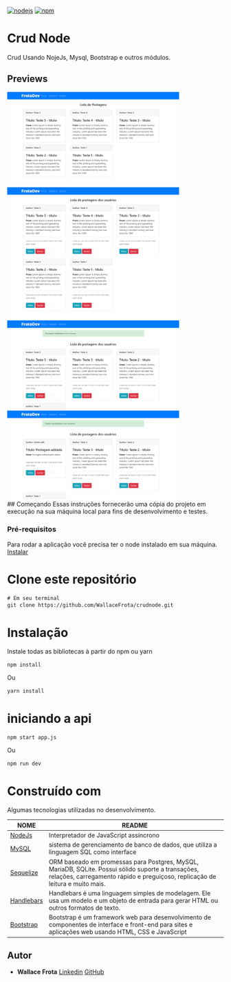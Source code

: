 [![nodejs](https://img.shields.io/badge/nodejs-12.16.3-026E00)](https://nodejs.org/en/download/)
[![npm](https://img.shields.io/npm/v/npm?color=%23EE7A3B&label=npm&style=plastice&logo=npm)](https://npm.org/)
# Crud Node
Crud Usando NojeJs, Mysql, Bootstrap e outros módulos.

## Previews
<div>
<img src="https://github.com/WallaceFrota/crudnode/blob/master/screenshots/preview-1.png" alt="preview-1" width="400"></img>
<img src="https://github.com/WallaceFrota/crudnode/blob/master/screenshots/preview-2.png" alt="preview-2" width="400"></img>
<img src="https://github.com/WallaceFrota/crudnode/blob/master/screenshots/preview-3.png" alt="preview-3" width="400"></img>
<img src="https://github.com/WallaceFrota/crudnode/blob/master/screenshots/preview-4.png" alt="preview-4" width="400"></img>
</div>
## Começando
Essas instruções fornecerão uma cópia do projeto em execução na sua máquina local para fins de desenvolvimento e testes.

### Pré-requisitos

Para rodar a aplicação você precisa ter o node instalado em sua máquina.
[Instalar](https://nodejs.org/en/docs/)

# Clone este repositório
```
# Em seu terminal
git clone https://github.com/WallaceFrota/crudnode.git
```
# Instalação
Instale todas as bibliotecas à partir do npm ou yarn
```
npm install
```
Ou
```
yarn install
```

# iniciando a api
```
npm start app.js
```
Ou
```
npm run dev
```
# Construído com
Algumas tecnologias utilizadas no desenvolvimento.

| NOME | README |
| ------ | ------ |
| [NodeJs](https://nodejs.org/en/docs/)  | Interpretador de JavaScript assíncrono |
| [MySQL](https://www.mysql.com/) | sistema de gerenciamento de banco de dados, que utiliza a linguagem SQL como interface |
| [Sequelize](https://sequelize.org/) | ORM baseado em promessas para Postgres, MySQL, MariaDB, SQLite. Possui sólido suporte a transações, relações, carregamento rápido e preguiçoso, replicação de leitura e muito mais. |
| [Handlebars](https://handlebarsjs.com/guide/) | Handlebars é uma linguagem simples de modelagem. Ele usa um modelo e um objeto de entrada para gerar HTML ou outros formatos de texto. |
| [Bootstrap](https://getbootstrap.com/) | Bootstrap é um framework web para desenvolvimento de componentes de interface e front-end para sites e aplicações web usando HTML, CSS e JavaScript |

## Autor
* **Wallace Frota**
[Linkedin](https://linkedin.com/in/wallacefrota)
[GitHub](https://github.com/WallaceFrota)
